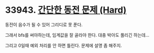 # 33943. [간단한 동전 문제 (Hard)](./33943.cpp)

동전이 음수가 될 수 있어 그리디로 못 푼다.

그래서 bfs를 써야하는데, 임계값을 잘 골라야 한다. 대충 박아도 풀리긴 하는데...

그리고 0일때 예외 처리를 안 하면 틀린다. 문제에 설명 좀 해주지.
